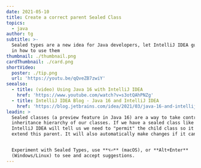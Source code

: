 ```yaml
---
date: 2021-05-10
title: Create a correct parent Sealed Class
topics:
  - java
author: tg
subtitle: >-
  Sealed types are a new idea for Java developers, let IntelliJ IDEA guide you
  in how to use them
thumbnail: ./thumbnail.png
cardThumbnail: ./card.png
shortVideo:
  poster: ./tip.png
  url: 'https://youtu.be/qQveZB7zwiY'
seealso:
  - title: (video) Using Java 16 with IntelliJ IDEA
    href: 'https://www.youtube.com/watch?v=s3otQAhPNZg'
  - title: IntelliJ IDEA Blog - Java 16 and IntelliJ IDEA
    href: 'https://blog.jetbrains.com/idea/2021/03/java-16-and-intellij-idea'
leadin: >
  Sealed classes (a preview feature in Java 16) are a way to take control of the
  inheritance hierarchy of our classes. If we have a sealed class like this one,
  IntelliJ IDEA will tell us we need to "permit" the child class so it can
  extend this parent. It will also automatically make changes if it can.


  Experiment with Sealed Types, use **⌥⏎** (macOS), or **Alt+Enter**
  (Windows/Linux) to see and accept suggestions.
---
```


